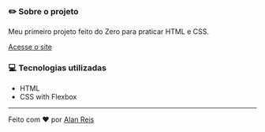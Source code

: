### :pencil2: Sobre o projeto
Meu primeiro projeto feito do Zero para praticar HTML e CSS.

[Acesse o site](https://alanreiss.github.io/simple-devsite/)

### :computer: Tecnologias utilizadas
- HTML
- CSS with Flexbox
-------------------------------------------------------
Feito com :hearts: por [Alan Reis](https://github.com/alanreiss)
